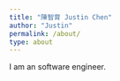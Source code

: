 ```yaml
---
title: "陳智育 Justin Chen"
author: "Justin"
permalink: /about/
type: about
---
```


I am an software engineer.